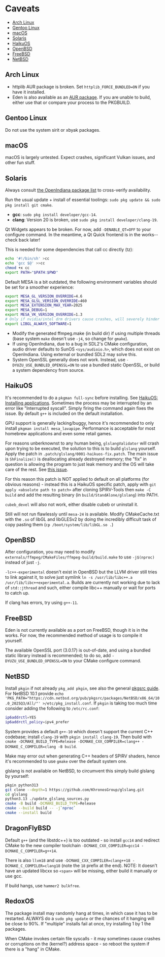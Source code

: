 # Caveats

<!-- TOC -->
- [Arch Linux](#arch-linux)
- [Gentoo Linux](#gentoo-linux)
- [macOS](#macos)
- [Solaris](#solaris)
- [HaikuOS](#haikuos)
- [OpenBSD](#openbsd)
- [FreeBSD](#freebsd)
- [NetBSD](#netbsd)
<!-- /TOC -->

## Arch Linux

- httplib AUR package is broken. Set `httplib_FORCE_BUNDLED=ON` if you have it installed.
- Eden is also available as an [AUR package](https://aur.archlinux.org/packages/eden-git). If you are unable to build, either use that or compare your process to the PKGBUILD.

## Gentoo Linux

Do not use the system sirit or xbyak packages.

## macOS

macOS is largely untested. Expect crashes, significant Vulkan issues, and other fun stuff.

## Solaris

Always consult [the OpenIndiana package list](https://pkg.openindiana.org/hipster/en/index.shtml) to cross-verify availability.

Run the usual update + install of essential toolings: `sudo pkg update && sudo pkg install git cmake`.

- **gcc**: `sudo pkg install developer/gcc-14`.
- **clang**: Version 20 is broken, use `sudo pkg install developer/clang-19`.

Qt Widgets appears to be broken. For now, add `-DENABLE_QT=OFF` to your configure command. In the meantime, a Qt Quick frontend is in the works--check back later!

This is needed for some dependencies that call cc directly (tz):

```sh
echo '#!/bin/sh' >cc
echo 'gcc $@' >>cc
chmod +x cc
export PATH="$PATH:$PWD"
```

Default MESA is a bit outdated, the following environment variables should be set for a smoother experience:
```sh
export MESA_GL_VERSION_OVERRIDE=4.6
export MESA_GLSL_VERSION_OVERRIDE=460
export MESA_EXTENSION_MAX_YEAR=2025
export MESA_DEBUG=1
export MESA_VK_VERSION_OVERRIDE=1.3
# Only if nvidia/intel drm drivers cause crashes, will severely hinder performance
export LIBGL_ALWAYS_SOFTWARE=1
```

- Modify the generated ffmpeg.make (in build dir) if using multiple threads (base system `make` doesn't use `-j4`, so change for `gmake`).
- If using OpenIndiana, due to a bug in SDL2's CMake configuration, audio driver defaults to SunOS `<sys/audioio.h>`, which does not exist on OpenIndiana. Using external or bundled SDL2 may solve this.
- System OpenSSL generally does not work. Instead, use `-DYUZU_USE_BUNDLED_OPENSSL=ON` to use a bundled static OpenSSL, or build a system dependency from source.

## HaikuOS

It's recommended to do a `pkgman full-sync` before installing. See [HaikuOS: Installing applications](https://www.haiku-os.org/guides/daily-tasks/install-applications/). Sometimes the process may be interrupted by an error like "Interrupted syscall". Simply firing the command again fixes the issue. By default `g++` is included on the default installation.

GPU support is generally lacking/buggy, hence it's recommended to only install `pkgman install mesa_lavapipe`. Performance is acceptable for most homebrew applications and even some retail games.

For reasons unberknownst to any human being, `glslangValidator` will crash upon trying to be executed, the solution to this is to build `glslang` yourself. Apply the patch in `.patch/glslang/0001-haikuos-fix.patch`. The main issue is `ShFinalize()` is deallocating already destroyed memory; the "fix" in question is allowing the program to just leak memory and the OS will take care of the rest. See [this issue](https://web.archive.org/web/20251021183604/https://github.com/haikuports/haikuports/issues/13083).

For this reason this patch is NOT applied to default on all platforms (for obvious reasons) - instead this is a HaikuOS specific patch, apply with `git apply <absolute path to patch>` after cloning SPIRV-Tools then `make -C build` and add the resulting binary (in `build/StandAlone/glslang`) into PATH.

`cubeb_devel` will also not work, either disable cubeb or uninstall it.

Still will not run flawlessly until `mesa-24` is available. Modify CMakeCache.txt with the `.so` of libGL and libGLESv2 by doing the incredibly difficult task of copy pasting them (`cp /boot/system/lib/libGL.so .`)

## OpenBSD

After configuration, you may need to modify `externals/ffmpeg/CMakeFiles/ffmpeg-build/build.make` to use `-j$(nproc)` instead of just `-j`.

`-lc++-experimental` doesn't exist in OpenBSD but the LLVM driver still tries to link against it, to solve just symlink `ln -s /usr/lib/libc++.a /usr/lib/libc++experimental.a`. Builds are currently not working due to lack of `std::jthread` and such, either compile libc++ manually or wait for ports to catch up.

If clang has errors, try using `g++-11`.

## FreeBSD

Eden is not currently available as a port on FreeBSD, though it is in the works. For now, the recommended method of usage is to compile it yourself.

The available OpenSSL port (3.0.17) is out-of-date, and using a bundled static library instead is recommended; to do so, add `-DYUZU_USE_BUNDLED_OPENSSL=ON` to your CMake configure command.

## NetBSD

Install `pkgin` if not already `pkg_add pkgin`, see also the general [pkgsrc guide](https://www.netbsd.org/docs/pkgsrc/using.html). For NetBSD 10.1 provide `echo 'PKG_PATH="https://cdn.netbsd.org/pub/pkgsrc/packages/NetBSD/x86_64/10.0_2025Q3/All/"' >/etc/pkg_install.conf`. If `pkgin` is taking too much time consider adding the following to `/etc/rc.conf`:
```sh
ip6addrctl=YES
ip6addrctl_policy=ipv4_prefer
```

System provides a default `g++-10` which doesn't support the current C++ codebase; install `clang-19` with `pkgin install clang-19`. Then build with `cmake -DCMAKE_BUILD_TYPE=Release -DCMAKE_CXX_COMPILER=clang++ -DCMAKE_C_COMPILER=clang -B build`.

Make may error out when generating C++ headers of SPIRV shaders, hence it's recommended to use `gmake` over the default system one.

glslang is not available on NetBSD, to circumvent this simply build glslang by yourself:
```sh
pkgin python313
git clone --depth=1 https://github.com/KhronosGroup/glslang.git
cd glslang
python3.13 ./update_glslang_sources.py
cmake -B build -DCMAKE_BUILD_TYPE=Release
cmake --build build -- -j`nproc`
cmake --install build
```

## DragonFlyBSD

Default `g++` (and the libstdc++) is too outdated - so install `gcc14` and redirect CMake to the new compiler toolchain  `-DCMAKE_CXX_COMPILER=gcc14 -DCMAKE_C_COMPILER=g++14`.

There is also `llvm18` and use `-DCMAKE_CXX_COMPILER=clang++18 -DCMAKE_C_COMPILER=clang18` (note the `18` prefix at the end). NOTE: It doesn't have an updated libcxx so `<span>` will be missing, either build it manually or use gcc.

If build hangs, use `hammer2 bulkfree`.

## RedoxOS

The package install may randomly hang at times, in which case it has to be restarted. ALWAYS do a `sudo pkg update` or the chances of it hanging will be close to 90%. If "multiple" installs fail at once, try installing 1 by 1 the packages.

When CMake invokes certain file syscalls - it may sometimes cause crashes or corruptions on the (kernel?) address space - so reboot the system if there is a "hang" in CMake.
